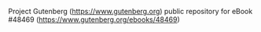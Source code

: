 Project Gutenberg (https://www.gutenberg.org) public repository for eBook #48469 (https://www.gutenberg.org/ebooks/48469)
